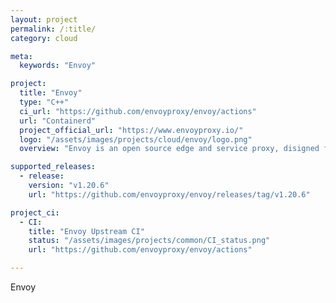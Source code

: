 ```yaml
---
layout: project
permalink: /:title/
category: cloud

meta:
  keywords: "Envoy"

project:
  title: "Envoy"
  type: "C++"
  ci_url: "https://github.com/envoyproxy/envoy/actions"
  url: "Containerd"
  project_official_url: "https://www.envoyproxy.io/"
  logo: "/assets/images/projects/cloud/envoy/logo.png"
  overview: "Envoy is an open source edge and service proxy, disigned for cloud native applications."

supported_releases:
  - release:
    version: "v1.20.6"
    url: "https://github.com/envoyproxy/envoy/releases/tag/v1.20.6"

project_ci:
  - CI:
    title: "Envoy Upstream CI"
    status: "/assets/images/projects/common/CI_status.png"
    url: "https://github.com/envoyproxy/envoy/actions"

---
```


<p>Envoy</p>
